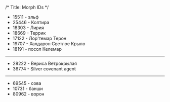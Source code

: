 /*
Title: Morph IDs
*/
- 15511 - эльф
- 25446 - Колтира
- 18303 - Лирия
- 18669 - Террик
- 17122 - Лор'темар Терон
- 19707 - Халдарон Светлое Крыло
- 18191 - посол Келемар

---

- 28222 - Вериса Ветрокрылая
- 36774 - Silver covenant agent

---

- 69545 - сова
- 10731 - банши
- 80962 - ворон